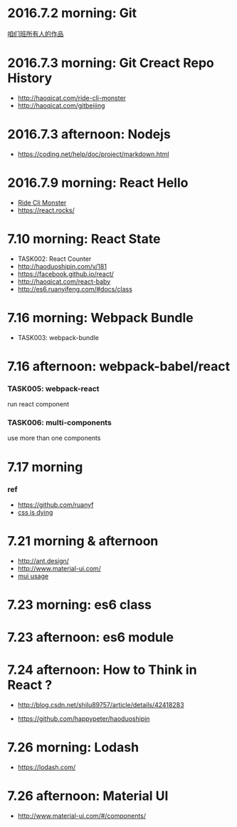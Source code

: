 # 2016.7.2 morning: Git

<a href="https://github.com/newming/digitalcity">咱们班所有人的作品</a>


# 2016.7.3 morning: Git Creact Repo History



- http://haoqicat.com/ride-cli-monster
- http://haoqicat.com/gitbeijing


# 2016.7.3 afternoon: Nodejs


- https://coding.net/help/doc/project/markdown.html


# 2016.7.9 morning: React Hello


- [Ride Cli Monster](http://haoqicat.com/ride-cli-monster)
- https://react.rocks/


# 7.10 morning: React State

- TASK002: React Counter
- http://haoduoshipin.com/v/181
- https://facebook.github.io/react/
- http://haoqicat.com/react-baby
- <http://es6.ruanyifeng.com/#docs/class>


# 7.16 morning: Webpack Bundle


- TASK003: webpack-bundle


# 7.16 afternoon: webpack-babel/react


### TASK005: webpack-react

run react component


### TASK006: multi-components

use more than one components


# 7.17 morning

### ref

- https://github.com/ruanyf
- [css is dying](http://haoduoshipin.com/v/185)

# 7.21 morning & afternoon

- http://ant.design/
- http://www.material-ui.com/
- [mui usage](http://haoqicat.com/webpack-react-mole)

# 7.23 morning: es6 class


# 7.23 afternoon: es6 module


# 7.24 afternoon: How to Think in React ?

- http://blog.csdn.net/shilu89757/article/details/42418283

- https://github.com/happypeter/haoduoshipin

# 7.26 morning: Lodash

- https://lodash.com/

# 7.26 afternoon: Material UI

- http://www.material-ui.com/#/components/
